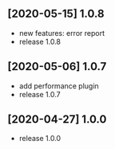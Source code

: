 ## [2020-05-15] 1.0.8

- new features: error report
- release 1.0.8

## [2020-05-06] 1.0.7

- add performance plugin
- release 1.0.7

## [2020-04-27] 1.0.0

- release 1.0.0

